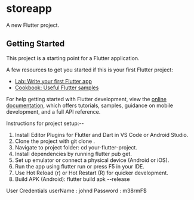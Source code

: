# storeapp

A new Flutter project.

## Getting Started

This project is a starting point for a Flutter application.

A few resources to get you started if this is your first Flutter project:

- [Lab: Write your first Flutter app](https://docs.flutter.dev/get-started/codelab)
- [Cookbook: Useful Flutter samples](https://docs.flutter.dev/cookbook)

For help getting started with Flutter development, view the
[online documentation](https://docs.flutter.dev/), which offers tutorials,
samples, guidance on mobile development, and a full API reference.





Instructions for project setup:--

1. Install Editor Plugins for Flutter and Dart in VS Code or Android Studio.
2. Clone the project with git clone <repo-url>.
3. Navigate to project folder: cd your-flutter-project.
4. Install dependencies by running flutter pub get.
5. Set up emulator or connect a physical device (Android or iOS).
6. Run the app using flutter run or press F5 in your IDE.
7. Use Hot Reload (r) or Hot Restart (R) for quicker development.
8. Build APK (Android): flutter build apk --release 


User Credentials
 userName : johnd
 Password : m38rmF$ 
